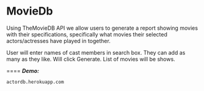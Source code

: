 MovieDb
====
Using TheMovieDB API we allow users to generate a report showing movies with their specifications, specifically what movies their selected actors/actresses have played in together.

User will enter names of cast members in search box. They can add as many as they like.
Will click Generate.
List of movies will be shows.

====
***Demo:***
```
actordb.herokuapp.com
```
